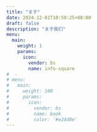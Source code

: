 ```yaml
---
title: "关于"
date: 2024-12-01T10:59:25+08:00
draft: false
description: "关于我们"
menu:
  main:
    weight: 1
    params:
      icon:
        vendor: bs
        name: info-square
#  - 
# menu:
#   main:
#     weight: 100
#     params:
#       icon:
#         vendor: bs
#         name: book
#         color: '#e24d0e'
---
```

